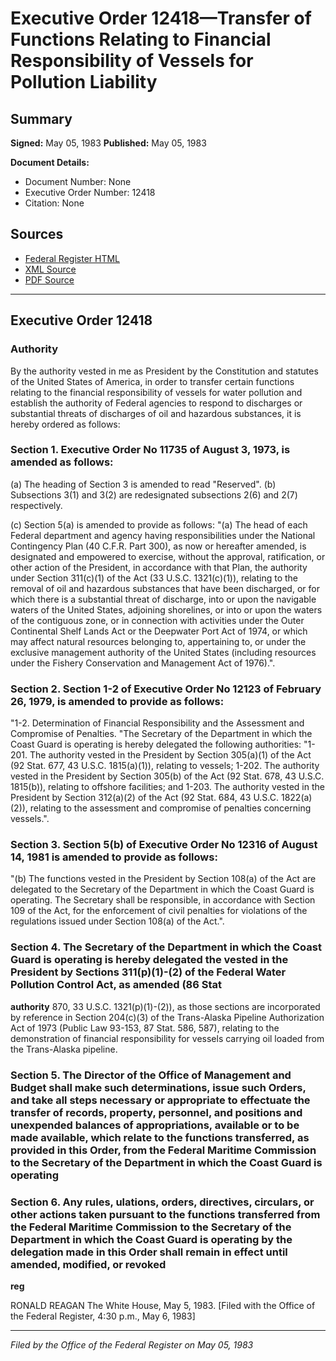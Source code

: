 # Executive Order 12418—Transfer of Functions Relating to Financial Responsibility of Vessels for Pollution Liability

## Summary

**Signed:** May 05, 1983
**Published:** May 05, 1983

**Document Details:**
- Document Number: None
- Executive Order Number: 12418
- Citation: None

## Sources
- [Federal Register HTML](https://www.presidency.ucsb.edu/documents/executive-order-12418-transfer-functions-relating-financial-responsibility-vessels-for)
- [XML Source](None)
- [PDF Source](None)

---

## Executive Order 12418

### Authority

By the authority vested in me as President by the Constitution and statutes of the United States of America, in order to transfer certain functions relating to the financial responsibility of vessels for water pollution and establish the authority of Federal agencies to respond to discharges or substantial threats of discharges of oil and hazardous substances, it is hereby ordered as follows:
### Section 1. Executive Order No 11735 of August 3, 1973, is amended as follows:

(a) The heading of Section 3 is amended to read "Reserved".
(b) Subsections 3(1) and 3(2) are redesignated subsections 2(6) and 2(7) respectively.

(c) Section 5(a) is amended to provide as follows:
"(a) The head of each Federal department and agency having responsibilities under the National Contingency Plan (40 C.F.R. Part 300), as now or hereafter amended, is designated and empowered to exercise, without the approval, ratification, or other action of the President, in accordance with that Plan, the authority under Section 311(c)(1) of the Act (33 U.S.C. 1321(c)(1)), relating to the removal of oil and hazardous substances that have been discharged, or for which there is a substantial threat of discharge, into or upon the navigable waters of the United States, adjoining shorelines, or into or upon the waters of the contiguous zone, or in connection with activities under the Outer Continental Shelf Lands Act or the Deepwater Port Act of 1974, or which may affect natural resources belonging to, appertaining to, or under the exclusive management authority of the United States (including resources under the Fishery Conservation and Management Act of 1976).".

### Section 2. Section 1-2 of Executive Order No 12123 of February 26, 1979, is amended to provide as follows:

"1-2. Determination of Financial Responsibility and the Assessment and Compromise of Penalties.
"The Secretary of the Department in which the Coast Guard is operating is hereby delegated the following authorities:
"1-201. The authority vested in the President by Section 305(a)(1) of the Act (92 Stat. 677, 43 U.S.C. 1815(a)(1)), relating to vessels;
1-202. The authority vested in the President by Section 305(b) of the Act (92 Stat. 678, 43 U.S.C. 1815(b)), relating to offshore facilities; and
1-203. The authority vested in the President by Section 312(a)(2) of the Act (92 Stat. 684, 43 U.S.C. 1822(a)(2)), relating to the assessment and compromise of penalties concerning vessels.".

### Section 3. Section 5(b) of Executive Order No 12316 of August 14, 1981 is amended to provide as follows:

"(b) The functions vested in the President by Section 108(a) of the Act are delegated to the Secretary of the Department in which the Coast Guard is operating. The Secretary shall be responsible, in accordance with Section 109 of the Act, for the enforcement of civil penalties for violations of the regulations issued under Section 108(a) of the Act.".

### Section 4. The Secretary of the Department in which the Coast Guard is operating is hereby delegated the  vested in the President by Sections 311(p)(1)-(2) of the Federal Water Pollution Control Act, as amended (86 Stat

**authority**
 870, 33 U.S.C. 1321(p)(1)-(2)), as those sections are incorporated by reference in Section 204(c)(3) of the Trans-Alaska Pipeline Authorization Act of 1973 (Public Law 93-153, 87 Stat. 586, 587), relating to the demonstration of financial responsibility for vessels carrying oil loaded from the Trans-Alaska pipeline.

### Section 5. The Director of the Office of Management and Budget shall make such determinations, issue such Orders, and take all steps necessary or appropriate to effectuate the transfer of records, property, personnel, and positions and unexpended balances of appropriations, available or to be made available, which relate to the functions transferred, as provided in this Order, from the Federal Maritime Commission to the Secretary of the Department in which the Coast Guard is operating

### Section 6. Any rules, ulations, orders, directives, circulars, or other actions taken pursuant to the functions transferred from the Federal Maritime Commission to the Secretary of the Department in which the Coast Guard is operating by the delegation made in this Order shall remain in effect until amended, modified, or revoked

**reg**

RONALD REAGAN
The White House,
May 5, 1983.
[Filed with the Office of the Federal Register, 4:30 p.m., May 6, 1983]

---

*Filed by the Office of the Federal Register on May 05, 1983*
